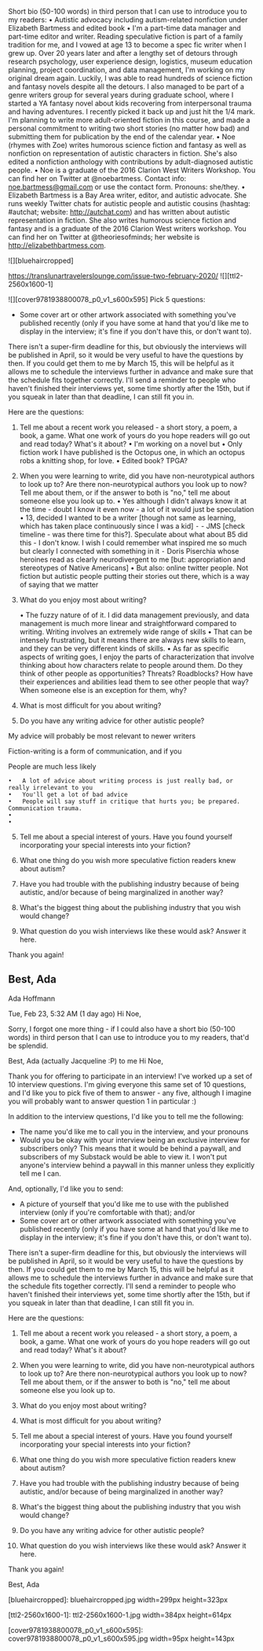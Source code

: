 Short bio (50-100 words) in third person that I can use to introduce you to my readers: 
	•	Autistic advocacy including autism-related nonfiction under Elizabeth Bartmess and edited book
	•	I'm a part-time data manager and part-time editor and writer. Reading speculative fiction is part of a family tradition for me, and I vowed at age 13 to become a spec fic writer when I grew up. Over 20 years later and after a lengthy set of detours through research psychology, user experience design, logistics, museum education planning, project coordination, and data management, I'm working on my original dream again. Luckily, I was able to read hundreds of science fiction and fantasy novels despite all the detours. I also managed to be part of a genre writers group for several years during graduate school, where I started a YA fantasy novel about kids recovering from interpersonal trauma and having adventures. I recently picked it back up and just hit the 1/4 mark. I'm planning to write more adult-oriented fiction in this course, and made a personal commitment to writing two short stories (no matter how bad) and submitting them for publication by the end of the calendar year. 
	•	Noe (rhymes with Zoe) writes humorous science fiction and fantasy as well as nonfiction on representation of autistic characters in fiction. She's also edited a nonfiction anthology with contributions by adult-diagnosed autistic people. 
	•	Noe is a graduate of the 2016 Clarion West Writers Workshop. You can find her on Twitter at @noebartmess. Contact info: noe.bartmess@gmail.com or use the contact form. Pronouns: she/they.
	•	Elizabeth Bartmess is a Bay Area writer, editor, and autistic advocate. She runs weekly Twitter chats for autistic people and autistic cousins (hashtag: #autchat; website: http://autchat.com) and has written about autistic representation in fiction. She also writes humorous science fiction and fantasy and is a graduate of the 2016 Clarion West writers workshop. You can find her on Twitter at @theoriesofminds; her website is http://elizabethbartmess.com.



![][bluehaircropped]

https://translunartravelerslounge.com/issue-two-february-2020/
![][ttl2-2560x1600-1]

![][cover9781938800078_p0_v1_s600x595]
Pick 5 questions: 

 - Some cover art or other artwork associated with something you've published recently (only if you have some at hand that you'd like me to display in the interview; it's fine if you don't have this, or don't want to).

There isn't a super-firm deadline for this, but obviously the interviews will be published in April, so it would be very useful to have the questions by then. If you could get them to me by March 15, this will be helpful as it allows me to schedule the interviews further in advance and make sure that the schedule fits together correctly. I'll send a reminder to people who haven't finished their interviews yet, some time shortly after the 15th, but if you squeak in later than that deadline, I can still fit you in.

Here are the questions:

1. Tell me about a recent work you released - a short story, a poem, a book, a game. What one work of yours do you hope readers will go out and read today? What's it about?
	•	I'm working on a novel but
	•	Only fiction work I have published is the Octopus one, in which an octopus robs a knitting shop, for love. 
	•	Edited book? TPGA?

2. When you were learning to write, did you have non-neurotypical authors to look up to? Are there non-neurotypical authors you look up to now? Tell me about them, or if the answer to both is "no," tell me about someone else you look up to.
	•	Yes although I didn't always know it at the time - doubt I know it even now - a lot of it would just be speculation
	•	13, decided I wanted to be a writer [though not same as learning, which has taken place continuously since I was a kid] 
	⁃	- JMS [check timeline - was there time for this?]. Speculate about what about B5 did this - I don't know. I wish I could remember what inspired me so much but clearly I connected with something in it
	⁃	Doris Piserchia whose heroines read as clearly neurodivergent to me [but: appropriation and stereotypes of Native Americans]
	•	But also: online twitter people. Not fiction but autistic people putting their stories out there, which is a way of saying that we matter

3. What do you enjoy most about writing?



	•	The fuzzy nature of of it. I did data management previously, and data management is much more linear and straightforward compared to writing. Writing involves an extremely wide range of skills
	•	That can be intensely frustrating, but it means there are always new skills to learn, and they can be very different kinds of skills. 
	•	As far as specific aspects of writing goes, I enjoy the parts of characterization that involve thinking about how characters relate to people around them. Do they think of other people as opportunities? Threats? Roadblocks? How have their experiences and abilities lead them to see other people that way? When someone else is an exception for them, why? 

4. What is most difficult for you about writing?



9. Do you have any writing advice for other autistic people?

My advice will probably be most relevant to newer writers

Fiction-writing is a form of communication, and if you 

People are much less likely 

	•	A lot of advice about writing process is just really bad, or really irrelevant to you
	•	You'll get a lot of bad advice
	•	People will say stuff in critique that hurts you; be prepared. Communication trauma. 
	•	
	•	

5. Tell me about a special interest of yours. Have you found yourself incorporating your special interests into your fiction?

6. What one thing do you wish more speculative fiction readers knew about autism?

7. Have you had trouble with the publishing industry because of being autistic, and/or because of being marginalized in another way?

8. What's the biggest thing about the publishing industry that you wish would change?



10. What question do you wish interviews like these would ask? Answer it here.

Thank you again!

Best,
Ada
--------

Ada Hoffmann
	
Tue, Feb 23, 5:32 AM (1 day ago)
	Hi Noe,

Sorry, I forgot one more thing - if I could also have a short bio (50-100 words) in third person that I can use to introduce you to my readers, that'd be splendid.

Best,
Ada (actually Jacqueline :P)
to me
Hi Noe,

Thank you for offering to participate in an interview! I've worked up a set of 10 interview questions. I'm giving everyone this same set of 10 questions, and I'd like you to pick five of them to answer - any five, although I imagine you will probably want to answer question 1 in particular :)

In addition to the interview questions, I'd like you to tell me the following:

 - The name you'd like me to call you in the interview, and your pronouns
 - Would you be okay with your interview being an exclusive interview for subscribers only? This means that it would be behind a paywall, and subscribers of my Substack would be able to view it. I won't put anyone's interview behind a paywall in this manner unless they explicitly tell me I can.

And, optionally, I'd like you to send:

 - A picture of yourself that you'd like me to use with the published interview (only if you're comfortable with that); and/or
 - Some cover art or other artwork associated with something you've published recently (only if you have some at hand that you'd like me to display in the interview; it's fine if you don't have this, or don't want to).

There isn't a super-firm deadline for this, but obviously the interviews will be published in April, so it would be very useful to have the questions by then. If you could get them to me by March 15, this will be helpful as it allows me to schedule the interviews further in advance and make sure that the schedule fits together correctly. I'll send a reminder to people who haven't finished their interviews yet, some time shortly after the 15th, but if you squeak in later than that deadline, I can still fit you in.

Here are the questions:

1. Tell me about a recent work you released - a short story, a poem, a book, a game. What one work of yours do you hope readers will go out and read today? What's it about?

2. When you were learning to write, did you have non-neurotypical authors to look up to? Are there non-neurotypical authors you look up to now? Tell me about them, or if the answer to both is "no," tell me about someone else you look up to.

3. What do you enjoy most about writing?

4. What is most difficult for you about writing?

5. Tell me about a special interest of yours. Have you found yourself incorporating your special interests into your fiction?

6. What one thing do you wish more speculative fiction readers knew about autism?

7. Have you had trouble with the publishing industry because of being autistic, and/or because of being marginalized in another way?

8. What's the biggest thing about the publishing industry that you wish would change?

9. Do you have any writing advice for other autistic people?

10. What question do you wish interviews like these would ask? Answer it here.

Thank you again!

Best,
Ada

[bluehaircropped]: bluehaircropped.jpg width=299px height=323px

[ttl2-2560x1600-1]: ttl2-2560x1600-1.jpg width=384px height=614px

[cover9781938800078_p0_v1_s600x595]: cover9781938800078_p0_v1_s600x595.jpg width=95px height=143px